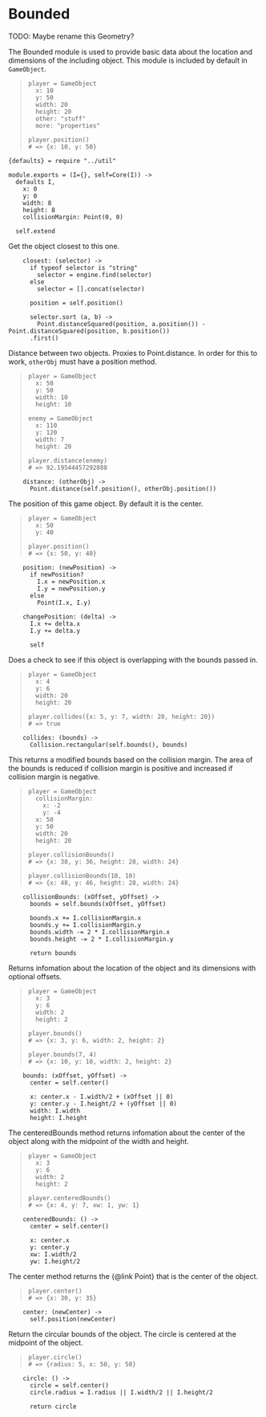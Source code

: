 Bounded
=======

TODO: Maybe rename this Geometry?

The Bounded module is used to provide basic data about the
location and dimensions of the including object. This module is included
by default in `GameObject`.

>     player = GameObject
>       x: 10
>       y: 50
>       width: 20
>       height: 20
>       other: "stuff"
>       more: "properties"
>
>     player.position()
>     # => {x: 10, y: 50}

    {defaults} = require "../util"

    module.exports = (I={}, self=Core(I)) ->
      defaults I,
        x: 0
        y: 0
        width: 8
        height: 8
        collisionMargin: Point(0, 0)

      self.extend
  
Get the object closest to this one.
  
        closest: (selector) ->
          if typeof selector is "string"
            selector = engine.find(selector)
          else
            selector = [].concat(selector)
      
          position = self.position()
      
          selector.sort (a, b) ->
            Point.distanceSquared(position, a.position()) - Point.distanceSquared(position, b.position())
          .first()
      
Distance between two objects. Proxies to Point.distance.
In order for this to work, `otherObj` must have a
position method.

>     player = GameObject
>       x: 50
>       y: 50
>       width: 10
>       height: 10
>
>     enemy = GameObject
>       x: 110
>       y: 120
>       width: 7
>       height: 20
>
>     player.distance(enemy)
>     # => 92.19544457292888
  
        distance: (otherObj) ->
          Point.distance(self.position(), otherObj.position())
  
The position of this game object. By default it is the center.

>     player = GameObject
>       x: 50
>       y: 40
>
>     player.position()
>     # => {x: 50, y: 40}
  
        position: (newPosition) ->
          if newPosition?
            I.x = newPosition.x
            I.y = newPosition.y
          else
            Point(I.x, I.y)
      
        changePosition: (delta) ->
          I.x += delta.x
          I.y += delta.y
      
          self
      
Does a check to see if this object is overlapping with the bounds passed in.

>     player = GameObject
>       x: 4
>       y: 6
>       width: 20
>       height: 20
>
>     player.collides({x: 5, y: 7, width: 20, height: 20})
>     # => true
  
        collides: (bounds) ->
          Collision.rectangular(self.bounds(), bounds)
  
This returns a modified bounds based on the collision margin.
The area of the bounds is reduced if collision margin is positive
and increased if collision margin is negative.

>     player = GameObject
>       collisionMargin:
>         x: -2
>         y: -4
>       x: 50
>       y: 50
>       width: 20
>       height: 20
>
>     player.collisionBounds()
>     # => {x: 38, y: 36, height: 28, width: 24}
>
>     player.collisionBounds(10, 10)
>     # => {x: 48, y: 46, height: 28, width: 24}
  
        collisionBounds: (xOffset, yOffset) ->
          bounds = self.bounds(xOffset, yOffset)
      
          bounds.x += I.collisionMargin.x
          bounds.y += I.collisionMargin.y
          bounds.width -= 2 * I.collisionMargin.x
          bounds.height -= 2 * I.collisionMargin.y
      
          return bounds
  
Returns infomation about the location of the object and its dimensions with optional offsets.

>     player = GameObject
>       x: 3
>       y: 6
>       width: 2
>       height: 2
>
>     player.bounds()
>     # => {x: 3, y: 6, width: 2, height: 2}
>
>     player.bounds(7, 4)
>     # => {x: 10, y: 10, width: 2, height: 2}
  
        bounds: (xOffset, yOffset) ->
          center = self.center()
      
          x: center.x - I.width/2 + (xOffset || 0)
          y: center.y - I.height/2 + (yOffset || 0)
          width: I.width
          height: I.height
  
The centeredBounds method returns infomation about the center
of the object along with the midpoint of the width and height.

>     player = GameObject
>       x: 3
>       y: 6
>       width: 2
>       height: 2
>
>     player.centeredBounds()
>     # => {x: 4, y: 7, xw: 1, yw: 1}
  
        centeredBounds: () ->
          center = self.center()
      
          x: center.x
          y: center.y
          xw: I.width/2
          yw: I.height/2
      
  
The center method returns the {@link Point} that is
the center of the object.

>     player.center()
>     # => {x: 30, y: 35}
  
        center: (newCenter) ->
          self.position(newCenter)
  
Return the circular bounds of the object. The circle is
centered at the midpoint of the object.

>     player.circle()
>     # => {radius: 5, x: 50, y: 50}
  
        circle: () ->
          circle = self.center()
          circle.radius = I.radius || I.width/2 || I.height/2
      
          return circle
